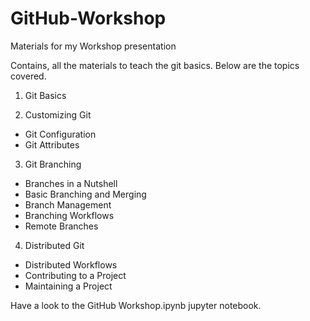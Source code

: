 # GitHub-Workshop
Materials for my Workshop presentation

Contains, all the materials to teach the git basics. Below are the topics covered.

1. Git Basics

2. Customizing Git
  * Git Configuration
  * Git Attributes 

3. Git Branching
  * Branches in a Nutshell
  * Basic Branching and Merging
  * Branch Management
  * Branching Workflows
  * Remote Branches

4. Distributed Git

  * Distributed Workflows
  * Contributing to a Project
  * Maintaining a Project
  
Have a look to the GitHub Workshop.ipynb jupyter notebook.
